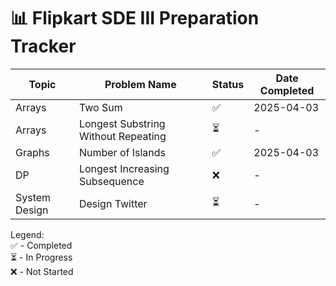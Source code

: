 # 📊 Flipkart SDE III Preparation Tracker  

| Topic | Problem Name | Status | Date Completed |
|--------|-----------------------------|--------|----------------|
| Arrays | Two Sum | ✅ | 2025-04-03     |
| Arrays | Longest Substring Without Repeating | ⏳ | -              |
| Graphs | Number of Islands | ✅ | 2025-04-03     |
| DP | Longest Increasing Subsequence | ❌ | -              |
| System Design | Design Twitter | ⏳ | -              |

Legend:  
✅ - Completed  
⏳ - In Progress  
❌ - Not Started
